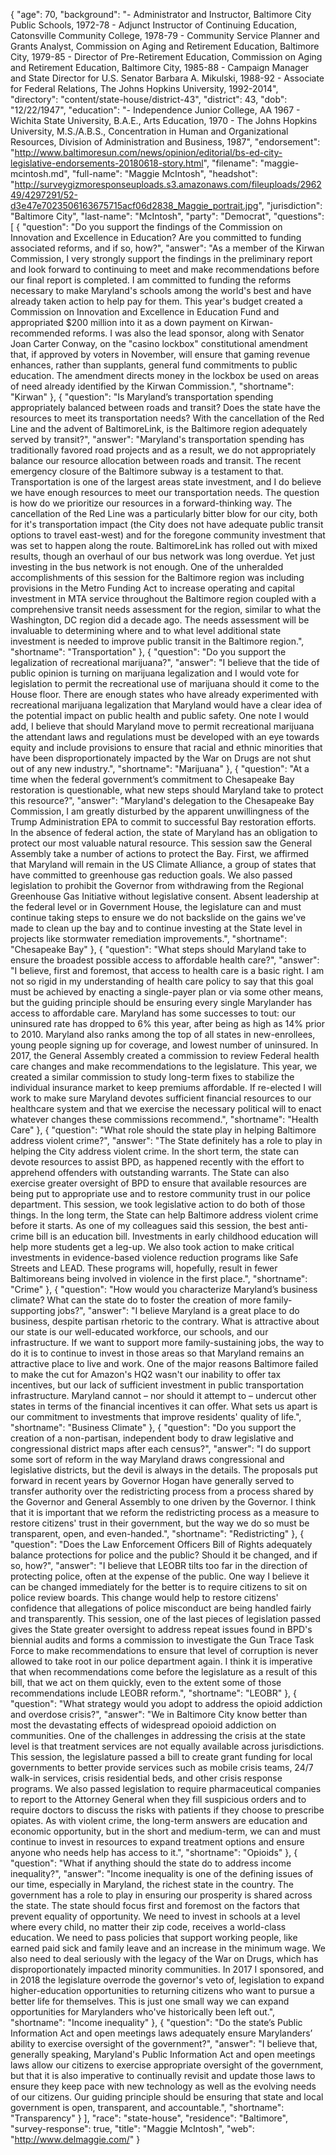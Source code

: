 {
  "age": 70,
  "background": "- Administrator and Instructor, Baltimore City Public Schools, 1972-78 - Adjunct Instructor of Continuing Education, Catonsville Community College, 1978-79 - Community Service Planner and Grants Analyst, Commission on Aging and Retirement Education, Baltimore City, 1979-85 - Director of Pre-Retirement Education, Commission on Aging and Retirement Education, Baltimore City, 1985-88 - Campaign Manager and State Director for U.S. Senator Barbara A. Mikulski, 1988-92 - Associate for Federal Relations, The Johns Hopkins University, 1992-2014",
  "directory": "content/state-house/district-43",
  "district": 43,
  "dob": "12/22/1947",
  "education": "- Independence Junior College, AA 1967 - Wichita State University, B.A.E., Arts Education, 1970 - The Johns Hopkins University, M.S./A.B.S., Concentration in Human and Organizational Resources, Division of Administration and Business, 1987",
  "endorsement": "http://www.baltimoresun.com/news/opinion/editorial/bs-ed-city-legislative-endorsements-20180618-story.html",
  "filename": "maggie-mcintosh.md",
  "full-name": "Maggie McIntosh",
  "headshot": "http://surveygizmoresponseuploads.s3.amazonaws.com/fileuploads/296249/4297291/52-d3e47e7023506163675715acf06d2838_Maggie_portrait.jpg",
  "jurisdiction": "Baltimore City",
  "last-name": "McIntosh",
  "party": "Democrat",
  "questions": [
    {
      "question": "Do you support the findings of the Commission on Innovation and Excellence in Education? Are you committed to funding associated reforms, and if so, how?",
      "answer": "As a member of the Kirwan Commission, I very strongly support the findings in the preliminary report and look forward to continuing to meet and make recommendations before our final report is completed. I am committed to funding the reforms necessary to make Maryland's schools among the world's best and have already taken action to help pay for them. This year's budget created a Commission on Innovation and Excellence in Education Fund and appropriated $200 million into it as a down payment on Kirwan-recommended reforms. I was also the lead sponsor, along with Senator Joan Carter Conway, on the \"casino lockbox\" constitutional amendment that, if approved by voters in November, will ensure that gaming revenue enhances, rather than supplants, general fund commitments to public education. The amendment directs money in the lockbox be used on areas of need already identified by the Kirwan Commission.",
      "shortname": "Kirwan"
    },
    {
      "question": "Is Maryland’s transportation spending appropriately balanced between roads and transit? Does the state have the resources to meet its transportation needs? With the cancellation of the Red Line and the advent of BaltimoreLink, is the Baltimore region adequately served by transit?",
      "answer": "Maryland's transportation spending has traditionally favored road projects and as a result, we do not appropriately balance our resource allocation between roads and transit. The recent emergency closure of the Baltimore subway is a testament to that. Transportation is one of the largest areas state investment, and I do believe we have enough resources to meet our transportation needs. The question is how do we prioritize our resources in a forward-thinking way.  The cancellation of the Red Line was a particularly bitter blow for our city, both for it's transportation impact (the City does not have adequate public transit options to travel east-west) and for the foregone community investment that was set to happen along the route. BaltimoreLink has rolled out with mixed results, though an overhaul of our bus network was long overdue. Yet just investing in the bus network is not enough.  One of the unheralded accomplishments of this session for the Baltimore region was including provisions in the Metro Funding Act to increase operating and capital investment in MTA service throughout the Baltimore region coupled with a comprehensive transit needs assessment for the region, similar to what the Washington, DC region did a decade ago. The needs assessment will be invaluable to determining where and to what level additional state investment is needed to improve public transit in the Baltimore region.",
      "shortname": "Transportation"
    },
    {
      "question": "Do you support the legalization of recreational marijuana?",
      "answer": "I believe that the tide of public opinion is turning on marijuana legalization and I would vote for legislation to permit the recreational use of marijuana should it come to the House floor. There are enough states who have already experimented with recreational marijuana legalization that Maryland would have a clear idea of the potential impact on public health and public safety. One note I would add, I believe that should Maryland move to permit recreational marijuana the attendant laws and regulations must be developed with an eye towards equity and include provisions to ensure that racial and ethnic minorities that have been disproportionately impacted by the War on Drugs are not shut out of any new industry.",
      "shortname": "Marijuana"
    },
    {
      "question": "At a time when the federal government’s commitment to Chesapeake Bay restoration is questionable, what new steps should Maryland take to protect this resource?",
      "answer": "Maryland's delegation to the Chesapeake Bay Commission, I am greatly disturbed by the apparent unwillingness of the Trump Administration EPA to commit to successful Bay restoration efforts. In the absence of federal action, the state of Maryland has an obligation to protect our most valuable natural resource.  This session saw the General Assembly take a number of actions to protect the Bay. First, we affirmed that Maryland will remain in the US Climate Alliance, a group of states that have committed to greenhouse gas reduction goals. We also passed legislation to prohibit the Governor from withdrawing from the Regional Greenhouse Gas Initiative without legislative consent.  Absent leadership at the federal level or in Government House, the legislature can and must continue taking steps to ensure we do not backslide on the gains we've made to clean up the bay and to continue investing at the State level in projects like stormwater remediation improvements.",
      "shortname": "Chesapeake Bay"
    },
    {
      "question": "What steps should Maryland take to ensure the broadest possible access to affordable health care?",
      "answer": "I believe, first and foremost, that access to health care is a basic right. I am not so rigid in my understanding of health care policy to say that this goal must be achieved by enacting a single-payer plan or via some other means, but the guiding principle should be ensuring every single Marylander has access to affordable care.  Maryland has some successes to tout: our uninsured rate has dropped to 6% this year, after being as high as 14% prior to 2010. Maryland also ranks among the top of all states in new-enrollees, young people signing up for coverage, and lowest number of uninsured.  In 2017, the General Assembly created a commission to review Federal health care changes and make recommendations to the legislature. This year, we created a similar commission to study long-term fixes to stabilize the individual insurance market to keep premiums affordable. If re-elected I will work to make sure Maryland devotes sufficient financial resources to our healthcare system and that we exercise the necessary political will to enact whatever changes these commissions recommend.",
      "shortname": "Health Care"
    },
    {
      "question": "What role should the state play in helping Baltimore address violent crime?",
      "answer": "The State definitely has a role to play in helping the City address violent crime. In the short term, the state can devote resources to assist BPD, as happened recently with the effort to apprehend offenders with outstanding warrants. The State can also exercise greater oversight of BPD to ensure that available resources are being put to appropriate use and to restore community trust in our police department. This session, we took legislative action to do both of those things.  In the long term, the State can help Baltimore address violent crime before it starts. As one of my colleagues said this session, the best anti-crime bill is an education bill. Investments in early childhood education will help more students get a leg-up. We also took action to make critical investments in evidence-based violence reduction programs like Safe Streets and LEAD. These programs will, hopefully, result in fewer Baltimoreans being involved in violence in the first place.",
      "shortname": "Crime"
    },
    {
      "question": "How would you characterize Maryland’s business climate? What can the state do to foster the creation of more family-supporting jobs?",
      "answer": "I believe Maryland is a great place to do business, despite partisan rhetoric to the contrary. What is attractive about our state is our well-educated workforce, our schools, and our infrastructure. If we want to support more family-sustaining jobs, the way to do it is to continue to invest in those areas so that Maryland remains an attractive place to live and work. One of the major reasons Baltimore failed to make the cut for Amazon's HQ2 wasn't our inability to offer tax incentives, but our lack of sufficient investment in public transportation infrastructure. Maryland cannot – nor should it attempt to – undercut other states in terms of the financial incentives it can offer. What sets us apart is our commitment to investments that improve residents' quality of life.",
      "shortname": "Business Climate"
    },
    {
      "question": "Do you support the creation of a non-partisan, independent body to draw legislative and congressional district maps after each census?",
      "answer": "I do support some sort of reform in the way Maryland draws congressional and legislative districts, but the devil is always in the details. The proposals put forward in recent years by Governor Hogan have generally served to transfer authority over the redistricting process from a process shared by the Governor and General Assembly to one driven by the Governor. I think that it is important that we reform the redistricting process as a measure to restore citizens' trust in their government, but the way we do so must be transparent, open, and even-handed.",
      "shortname": "Redistricting"
    },
    {
      "question": "Does the Law Enforcement Officers Bill of Rights adequately balance protections for police and the public? Should it be changed, and if so, how?",
      "answer": "I believe that LEOBR tilts too far in the direction of protecting police, often at the expense of the public. One way I believe it can be changed immediately for the better is to require citizens to sit on police review boards. This change would help to restore citizens' confidence that allegations of police misconduct are being handled fairly and transparently.  This session, one of the last pieces of legislation passed gives the State greater oversight to address repeat issues found in BPD's biennial audits and forms a commission to investigate the Gun Trace Task Force to make recommendations to ensure that level of corruption is never allowed to take root in our police department again. I think it is imperative that when recommendations come before the legislature as a result of this bill, that we act on them quickly, even to the extent some of those recommendations include LEOBR reform.",
      "shortname": "LEOBR"
    },
    {
      "question": "What strategy would you adopt to address the opioid addiction and overdose crisis?",
      "answer": "We in Baltimore City know better than most the devastating effects of widespread opoioid addiction on communities. One of the challenges in addressing the crisis at the state level is that treatment services are not equally available across jurisdictions. This session, the legislature passed a bill to create grant funding for local governments to better provide services such as mobile crisis teams, 24/7 walk-in services, crisis residential beds, and other crisis response programs. We also passed legislation to require pharmaceutical companies to report to the Attorney General when they fill suspicious orders and to require doctors to discuss the risks with patients if they choose to prescribe opiates.  As with violent crime, the long-term answers are education and economic opportunity, but in the short and medium-term, we can and must continue to invest in resources to expand treatment options and ensure anyone who needs help has access to it.",
      "shortname": "Opioids"
    },
    {
      "question": "What if anything should the state do to address income inequality?",
      "answer": "Income inequality is one of the defining issues of our time, especially in Maryland, the richest state in the country. The government has a role to play in ensuring our prosperity is shared across the state.  The state should focus first and foremost on the factors that prevent equality of opportunity. We need to invest in schools at a level where every child, no matter their zip code, receives a world-class education. We need to pass policies that support working people, like earned paid sick and family leave and an increase in the minimum wage. We also need to deal seriously with the legacy of the War on Drugs, which has disproportionately impacted minority communities. In 2017 I sponsored, and in 2018 the legislature overrode the governor's veto of, legislation to expand higher-education opportunities to returning citizens who want to pursue a better life for themselves. This is just one small way we can expand opportunities for Marylanders who've historically been left out.",
      "shortname": "Income inequality"
    },
    {
      "question": "Do the state’s Public Information Act and open meetings laws adequately ensure Marylanders’ ability to exercise oversight of the government?",
      "answer": "I believe that, generally speaking, Maryland's Public Information Act and open meetings laws allow our citizens to exercise appropriate oversight of the government, but that it is also imperative to continually revisit and update those laws to ensure they keep pace with new technology as well as the evolving needs of our citizens. Our guiding principle should be ensuring that state and local government is open, transparent, and accountable.",
      "shortname": "Transparency"
    }
  ],
  "race": "state-house",
  "residence": "Baltimore",
  "survey-response": true,
  "title": "Maggie McIntosh",
  "web": "http://www.delmaggie.com/"
}
